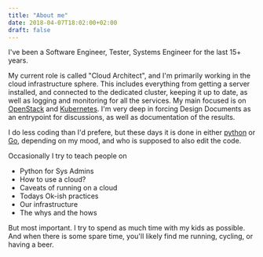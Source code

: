```yaml
---
title: "About me"
date: 2018-04-07T18:02:00+02:00
draft: false
---
```


I've been a Software Engineer, Tester, Systems Engineer for the last 15+ years.


My current role is called "Cloud Architect", and I'm primarily working in the cloud infrastructure sphere.
This includes everything from getting a server installed, and connected to the dedicated cluster, keeping it up to date, as well as logging and monitoring for all the services.
My main focused is on [OpenStack](https://openstack.org) and [Kubernetes](https://kubernetes.io).
I'm very deep in forcing Design Documents as an entrypoint for discussions, as well as documentation of the results.


I do less coding than I'd prefere, but these days it is done in either [python](https://python.org) or [Go](https://golang.org), depending on my mood, and who is supposed to also edit the code.


Occasionally I try to teach people on

* Python for Sys Admins
* How to use a cloud?
 * Caveats of running on a cloud
 * Todays Ok-ish practices 
* Our infrastructure
 * The whys and the hows


But most important. I try to spend as much time with my kids as possible. And when there is some spare time, you'll likely find me running, cycling, or having a beer.
